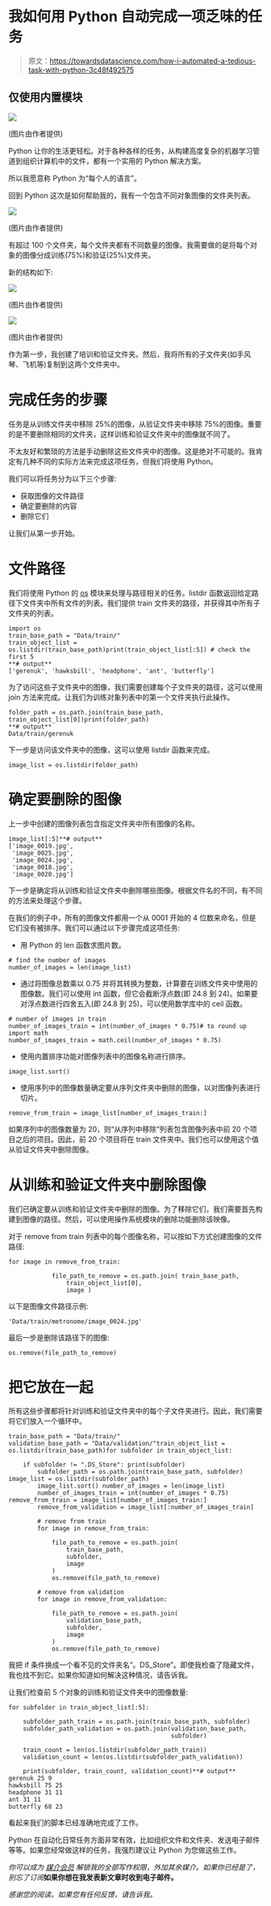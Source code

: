 # 我如何用 Python 自动完成一项乏味的任务

> 原文：<https://towardsdatascience.com/how-i-automated-a-tedious-task-with-python-3c48f492575>

## 仅使用内置模块

![](img/8a140cd58160c8e6bedf9082ae5665e1.png)

(图片由作者提供)

Python 让你的生活更轻松。对于各种各样的任务，从构建高度复杂的机器学习管道到组织计算机中的文件，都有一个实用的 Python 解决方案。

所以我愿意称 Python 为“每个人的语言”。

回到 Python 这次是如何帮助我的，我有一个包含不同对象图像的文件夹列表。

![](img/d5c76b59d2cb8a7fb98c98ebfa76df96.png)

(图片由作者提供)

有超过 100 个文件夹，每个文件夹都有不同数量的图像。我需要做的是将每个对象的图像分成训练(75%)和验证(25%)文件夹。

新的结构如下:

![](img/438f28ae3304ef81ba816b7975927c3d.png)

(图片由作者提供)

![](img/3478d6360fcd5caf93d7924973ec0e1d.png)

(图片由作者提供)

作为第一步，我创建了培训和验证文件夹。然后，我将所有的子文件夹(如手风琴、飞机等)复制到这两个文件夹中。

# 完成任务的步骤

任务是从训练文件夹中移除 25%的图像，从验证文件夹中移除 75%的图像。重要的是不要删除相同的文件夹，这样训练和验证文件夹中的图像就不同了。

不太友好和繁琐的方法是手动删除这些文件夹中的图像。这是绝对不可能的。我肯定有几种不同的实际方法来完成这项任务，但我们将使用 Python。

我们可以将任务分为以下三个步骤:

*   获取图像的文件路径
*   确定要删除的内容
*   删除它们

让我们从第一步开始。

# 文件路径

我们将使用 Python 的 [os](https://docs.python.org/3/library/os.html) 模块来处理与路径相关的任务。listdir 函数返回给定路径下文件夹中所有文件的列表。我们提供 train 文件夹的路径，并获得其中所有子文件夹的列表。

```
import os
train_base_path = "Data/train/"
train_object_list = os.listdir(train_base_path)print(train_object_list[:5]) # check the first 5
**# output**
['gerenuk', 'hawksbill', 'headphone', 'ant', 'butterfly']
```

为了访问这些子文件夹中的图像，我们需要创建每个子文件夹的路径，这可以使用 join 方法来完成。让我们为训练对象列表中的第一个文件夹执行此操作。

```
folder_path = os.path.join(train_base_path, train_object_list[0])print(folder_path)
**# output**
Data/train/gerenuk
```

下一步是访问该文件夹中的图像，这可以使用 listdir 函数来完成。

```
image_list = os.listdir(folder_path)
```

# 确定要删除的图像

上一步中创建的图像列表包含指定文件夹中所有图像的名称。

```
image_list[:5]**# output**
['image_0019.jpg',
 'image_0025.jpg',
 'image_0024.jpg',
 'image_0018.jpg',
 'image_0020.jpg']
```

下一步是确定将从训练和验证文件夹中删除哪些图像。根据文件名的不同，有不同的方法来处理这个步骤。

在我们的例子中，所有的图像文件都用一个从 0001 开始的 4 位数来命名，但是它们没有被排序。我们可以通过以下步骤完成这项任务:

*   用 Python 的 len 函数求图片数。

```
# find the number of images
number_of_images = len(image_list)
```

*   通过将图像总数乘以 0.75 并将其转换为整数，计算要在训练文件夹中使用的图像数。我们可以使用 int 函数，但它会截断浮点数(即 24.8 到 24)。如果要对浮点数进行四舍五入(即 24.8 到 25)，可以使用数学库中的 ceil 函数。

```
# number of images in train
number_of_images_train = int(number_of_images * 0.75)# to round up
import math
number_of_images_train = math.ceil(number_of_images * 0.75)
```

*   使用内置排序功能对图像列表中的图像名称进行排序。

```
image_list.sort()
```

*   使用序列中的图像数量确定要从序列文件夹中删除的图像，以对图像列表进行切片。

```
remove_from_train = image_list[number_of_images_train:]
```

如果序列中的图像数量为 20，则“从序列中移除”列表包含图像列表中前 20 个项目之后的项目。因此，前 20 个项目将在 train 文件夹中。我们也可以使用这个值从验证文件夹中删除图像。

# 从训练和验证文件夹中删除图像

我们已确定要从训练和验证文件夹中删除的图像。为了移除它们，我们需要首先构建到图像的路径。然后，可以使用操作系统模块的删除功能删除该映像。

对于 remove from train 列表中的每个图像名称，可以按如下方式创建图像的文件路径:

```
for image in remove_from_train:

            file_path_to_remove = os.path.join( train_base_path, 
                train_object_list[0], 
                image )
```

以下是图像文件路径示例:

```
'Data/train/metronome/image_0024.jpg'
```

最后一步是删除该路径下的图像:

```
os.remove(file_path_to_remove)
```

# 把它放在一起

所有这些步骤都将针对训练和验证文件夹中的每个子文件夹进行。因此，我们需要将它们放入一个循环中。

```
train_base_path = "Data/train/"
validation_base_path = "Data/validation/"train_object_list = os.listdir(train_base_path)for subfolder in train_object_list:

    if subfolder != ".DS_Store": print(subfolder)
        subfolder_path = os.path.join(train_base_path, subfolder) image_list = os.listdir(subfolder_path)
        image_list.sort() number_of_images = len(image_list)
        number_of_images_train = int(number_of_images * 0.75) remove_from_train = image_list[number_of_images_train:]
        remove_from_validation = image_list[:number_of_images_train]

        # remove from train
        for image in remove_from_train:

            file_path_to_remove = os.path.join(
                train_base_path, 
                subfolder, 
                image
            )
            os.remove(file_path_to_remove)

        # remove from validation
        for image in remove_from_validation:

            file_path_to_remove = os.path.join(
                validation_base_path, 
                subfolder, 
                image
            )
            os.remove(file_path_to_remove)
```

我把 if 条件换成一个看不见的文件夹名”。DS_Store”。即使我检查了隐藏文件，我也找不到它。如果你知道如何解决这种情况，请告诉我。

让我们检查前 5 个对象的训练和验证文件夹中的图像数量:

```
for subfolder in train_object_list[:5]:

    subfolder_path_train = os.path.join(train_base_path, subfolder)
    subfolder_path_validation = os.path.join(validation_base_path,
                                             subfolder)

    train_count = len(os.listdir(subfolder_path_train))
    validation_count = len(os.listdir(subfolder_path_validation))

    print(subfolder, train_count, validation_count)**# output**
gerenuk 25 9
hawksbill 75 25
headphone 31 11
ant 31 11
butterfly 68 23
```

看起来我们的脚本已经准确地完成了工作。

Python 在自动化日常任务方面非常有效，比如组织文件和文件夹、发送电子邮件等等。如果您经常做这样的任务，我强烈建议让 Python 为您做这些工作。

*你可以成为* [*媒介会员*](https://sonery.medium.com/membership) *解锁我的全部写作权限，外加其余媒介。如果你已经是了，别忘了订阅*[](https://sonery.medium.com/subscribe)**如果你想在我发表新文章时收到电子邮件。**

*感谢您的阅读。如果您有任何反馈，请告诉我。*